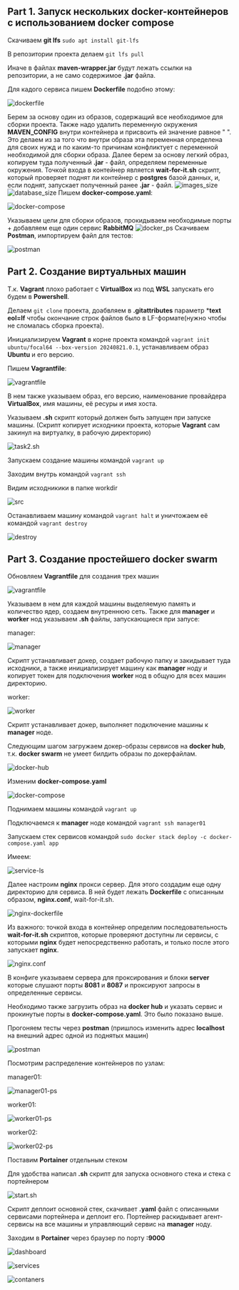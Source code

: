 ## Part 1. Запуск нескольких docker-контейнеров с использованием docker compose

   Скачиваем **git lfs** `sudo apt install git-lfs`

   В репозитории проекта делаем `git lfs pull`

   Иначе в файлах **maven-wrapper.jar** будут лежать ссылки на репозитории, а не само содержимое **.jar** файла.
   
   Для кадого сервиса пишем **Dockerfile** подобно этому:

   ![dockerfile](screenshots/image1.png)

   Берем за основу один из образов, содержащий все необходимое для сборки проекта. Также надо удалить переменную окружения **MAVEN_CONFIG** внутри контейнера и присвоить ей значение равное " ". Это делаем из за того что внутри образа эта переменная определена для своих нужд и по каким-то причинам конфликтует с переменной необходимой для сборки образа. Далее берем за основу легкий образ, копируем туда полученный **.jar** - файл, определяем переменные окружения. Точкой входа в контейнер является **wait-for-it.sh** скрипт, который проверяет поднят ли контейнер с **postgres** базой данных, и, если поднят, запускает полученный ранее **.jar** - файл.
   ![images_size](screenshots/image3.png)![database_size](screenshots/image4.png)
   Пишем **docker-compose.yaml**:

   ![docker-compose](screenshots/image2.png)

   Указываем цели для сборки образов, прокидываем необходимые порты + добавляем еще один сервис **RabbitMQ**
   ![docker_ps](screenshots/image5.png)
   Скачиваем **Postman**, импортируем файл для тестов:

   ![postman](screenshots/image6.png)

## Part 2. Создание виртуальных машин

   Т.к. **Vagrant** плохо работает с **VirtualBox** из под **WSL** запускать его будем в **Powershell**.

   Делаем `git clone` проекта, доабвляем в **.gitattributes** параметр ***text eol=lf** чтобы окончание строк файлов было в LF-формате(нужно чтобы не сломалась сборка проекта).

   Инициализируем **Vagrant** в корне проекта командой `vagrant init ubuntu/focal64 --box-version 20240821.0.1`, устанавливаем образ **Ubuntu** и его версию.

   Пишем **Vagrantfile**:

   ![vagrantfile](screenshots/image7.png)

   В нем также указываем образ, его версию, наименование провайдера **VirtualBox**, имя машины, её ресуры и имя хоста.

   Указываем **.sh** скрипт который должен быть запущен при запуске машины. (Скрипт копирует исходники проекта, которые **Vagrant** сам закинул на виртуалку, в рабочую директорию)

   ![task2.sh](screenshots/image8.png)

   Запускаем создание машины командой `vagrant up`

   Заходим внутрь командой `vagrant ssh`

   Видим исходникики в папке workdir

   ![src](screenshots/image9.png)

   Останавливаем машину командой `vagrant halt` и уничтожаем её командой `vagrant destroy`

   ![destroy](screenshots/image10.png)

## Part 3. Создание простейшего docker swarm

   Обновляем **Vagrantfile** для создания трех машин

   ![vagrantfile](screenshots/image11.png)

   Указываем в нем для каждой машины выделяемую память и количество ядер, создаем внутреннюю сеть. Также для **manager** и **worker** нод указываем **.sh** файлы, запускающиеся при запусе:

   manager:

   ![manager](screenshots/image12.png)

   Скрипт устанавливает докер, создает рабочую папку и закидывает туда исходники, а также инициализирует машину как **manager** ноду и копирует токен для подключения **worker** нод в общую для всех машин директорию.

   worker:

   ![worker](screenshots/image13.png)

   Скрипт устанавливает докер, выполняет подключение машины к **manager** ноде.

   Следующим шагом загружаем докер-образы сервисов на **docker hub**, т.к. **docker swarm** не умеет билдить образы по докерфайлам.

   ![docker-hub](screenshots/image14.png)

   Изменим **docker-compose.yaml**

   ![docker-compose](screenshots/image15.png)

   Поднимаем машины командой `vagrant up`
   
   Подключаемся к **manager** ноде командой `vagrant ssh manager01`

   Запускаем стек сервисов командой `sudo docker stack deploy -c docker-compose.yaml app`

   Имеем:

   ![service-ls](screenshots/image16.png)

   Далее настроим **nginx** прокси сервер. Для этого создадим еще одну директорию для сервиса. В ней будет лежать **Dockerfile** с описанным образом, **nginx.conf**, wait-for-it.sh.

   ![nginx-dockerfile](screenshots/image17.png)

   Из важного: точкой входа в контейнер определим последовательность **wait-for-it.sh** скриптов, которые проверяют доступны ли сервисы, с которыми **nginx** будет непосредственно работать, и только после этого запускает **nginx**.

   ![nginx.conf](screenshots/image18.png)

   В конфиге указываем сервера для проксирования и блоки **server** которые слушают порты **8081** и **8087** и проксируют запросы в определенные сервисы.

   Необходимо также загрузить образ на **docker hub** и указать сервис и прокинутые порты в **docker-compose.yaml**. Это было показано выше.

   Прогоняем тесты через **postman** (пришлось изменить адрес **localhost** на внешний адрес одной из поднятых машин)

   ![postman](screenshots/image19.png)

   Посмотрим распределение контейнеров по узлам:

   manager01:

   ![manager01-ps](screenshots/image20.png)

   worker01:

   ![worker01-ps](screenshots/image21.png)

   worker02:

   ![worker02-ps](screenshots/image22.png)

   Поставим **Portainer** отдельным стеком

   Для удобства написал **.sh** скрипт для запуска основного стека и стека с портейнером

   ![start.sh](screenshots/image23.png)

   Скрипт деплоит основной стек, скачивает **.yaml** файл с описанными сервисами портейнера и деплоит его. Портейнер раскидывает агент-сервисы на все машины и управляющий сервис на **manager** ноду.

   Заходим в **Portainer** через браузер по порту **:9000**

   ![dashboard](screenshots/image24.png)

   ![services](screenshots/image25.png)

   ![contaners](screenshots/image26.png)